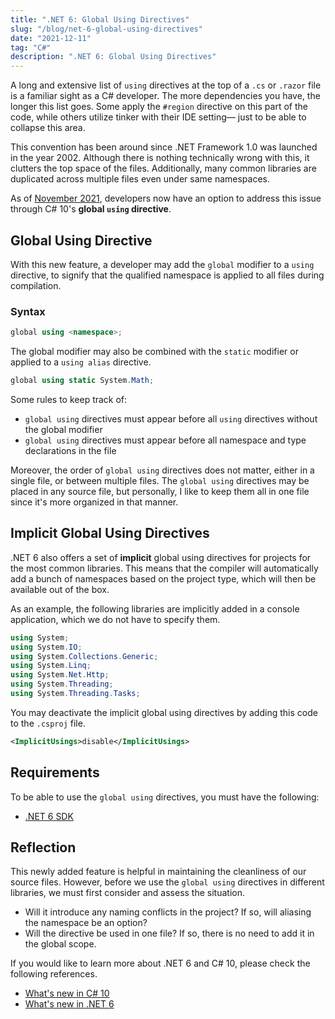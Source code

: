 ```yaml
---
title: ".NET 6: Global Using Directives"
slug: "/blog/net-6-global-using-directives"
date: "2021-12-11"
tag: "C#"
description: ".NET 6: Global Using Directives"
---
```


A long and extensive list of `using` directives at the top of a `.cs` or `.razor` file is a familiar sight as a C# developer. The more dependencies you have, the longer this list goes. Some apply the `#region` directive on this part of the code, while others utilize tinker with their IDE setting— just to be able to collapse this area.

This convention has been around since .NET Framework 1.0 was launched in the year 2002. Although there is nothing technically wrong with this, it clutters the top space of the files. Additionally, many common libraries are duplicated across multiple files even under same namespaces.

As of [November 2021](https://devblogs.microsoft.com/dotnet/welcome-to-csharp-10/), developers now have an option to address this issue through C# 10's <strong>global `using` directive</strong>.

## Global Using Directive

With this new feature, a developer may add the `global` modifier to a `using` directive, to signify that the qualified namespace is applied to all files during compilation.

### Syntax

```cs
global using <namespace>;
```

The global modifier may also be combined with the `static` modifier or applied to a `using alias` directive.

```cs
global using static System.Math;
```

Some rules to keep track of:

- `global using` directives must appear before all `using` directives without the global modifier
- `global using` directives must appear before all namespace and type declarations in the file

Moreover, the order of `global using` directives does not matter, either in a single file, or between multiple files. The `global using` directives may be placed in any source file, but personally, I like to keep them all in one file since it's more organized in that manner.

## Implicit Global Using Directives

.NET 6 also offers a set of <strong>implicit</strong> global using directives for projects for the most common libraries. This means that the compiler will automatically add a bunch of namespaces based on the project type, which will then be available out of the box.

As an example, the following libraries are implicitly added in a console application, which we do not have to specify them.

```cs
using System;
using System.IO;
using System.Collections.Generic;
using System.Linq;
using System.Net.Http;
using System.Threading;
using System.Threading.Tasks;
```

You may deactivate the implicit global using directives by adding this code to the `.csproj` file.

```xml
<ImplicitUsings>disable</ImplicitUsings>
```

## Requirements

To be able to use the `global using` directives, you must have the following:

- [.NET 6 SDK](https://dotnet.microsoft.com/en-us/download/dotnet/6.0)

## Reflection

This newly added feature is helpful in maintaining the cleanliness of our source files. However, before we use the `global using` directives in different libraries, we must first consider and assess the situation.

- Will it introduce any naming conflicts in the project? If so, will aliasing the namespace be an option?
- Will the directive be used in one file? If so, there is no need to add it in the global scope.

If you would like to learn more about .NET 6 and C# 10, please check the following references.

- [What's new in C# 10](https://docs.microsoft.com/en-us/dotnet/csharp/whats-new/csharp-10#global-using-directives)
- [What's new in .NET 6](https://docs.microsoft.com/en-us/dotnet/core/whats-new/dotnet-6)

